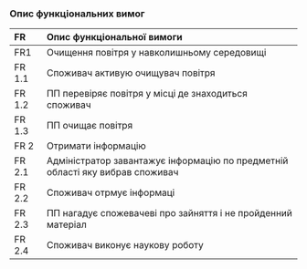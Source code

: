 ### Опис функціональних вимог


| FR | Опис функціональної вимоги |
|:-    |:-                        |
|FR1| Очищення повітря у навколишньому середовищі |
|FR 1.1| Споживач активую очищувач повітря | 
|FR 1.2| ПП перевіряє повітря у місці де знаходиться споживач|
|FR 1.3| ПП очищає повітря| 
|FR 2|Отримати інформацію  | 
|FR 2.1|Адміністратор завантажує інформацію по предметній області яку вибрав споживач|
|FR 2.2|Споживач отрмує інформаці |
|FR 2.3|ПП нагадує спожевачеві про зайняття і не пройденний матеріал |
|FR 2.4|Споживач виконує наукову роботу| 
